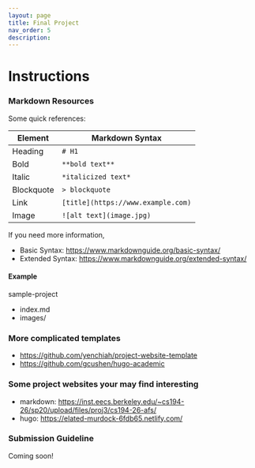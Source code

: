 ```yaml
---
layout: page
title: Final Project
nav_order: 5
description:
---
```


# Instructions

### Markdown Resources

Some quick references:

| Element| Markdown Syntax |
| --- | ----------- |
| Heading |  `# H1` |
| Bold |  `**bold text**` |
| Italic | `*italicized text*`|
| Blockquote |`> blockquote`|
|Link| `[title](https://www.example.com)`|
|Image| `![alt text](image.jpg)`|

If you need more information,
- Basic Syntax: https://www.markdownguide.org/basic-syntax/
- Extended Syntax: https://www.markdownguide.org/extended-syntax/

#### Example

sample-project
- index.md
- images/


### More complicated templates
- https://github.com/yenchiah/project-website-template
- https://github.com/gcushen/hugo-academic

### Some project websites your may find interesting
- markdown: https://inst.eecs.berkeley.edu/~cs194-26/sp20/upload/files/proj3/cs194-26-afs/
- hugo: https://elated-murdock-6fdb65.netlify.com/

### Submission Guideline

Coming soon!
